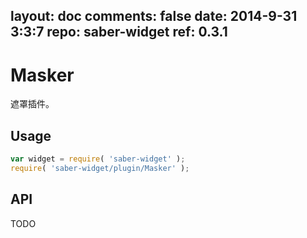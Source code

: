 layout: doc
comments: false
date: 2014-9-31 3:3:7
repo: saber-widget
ref: 0.3.1
---

# Masker

遮罩插件。


## Usage

``` javascript
var widget = require( 'saber-widget' );
require( 'saber-widget/plugin/Masker' );
```

## API

TODO

